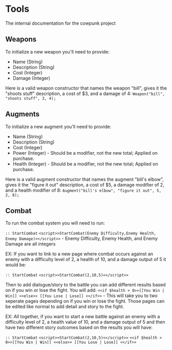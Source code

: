 # Tools

The internal documentation for the cowpunk project

## Weapons

To initialize a new weapon you'll need to provide:

- Name (String)
- Description (String)
- Cost (Integer)
- Damage (Integer)

Here is a valid weapon constructor that names the weapon "bill", gives it the "shoots stuff" description, a cost of $3, and a damage of 4:
`Weapon("bill", "shoots stuff", 3, 4);`

## Augments

To initialize a new augment you'll need to provide:

- Name (String)
- Description (String)
- Cost (Integer)
- Power (Integer) - Should be a modifier, not the new total; Applied on purchase.
- Health (Integer) - Should be a modifier, not the new total; Applied on purchase.

Here is a valid augment constructor that names the augment "bill's elbow", gives it the "figure it out" description, a cost of $5, a damage modifier of 2, and a health modifier of 8:
`Augment("bill's elbow", "figure it out", 5, 2, 8);`


## Combat

To run the combat system you will need to run:

`:: StartCombat`
`<script>>StartCombat(Enemy Difficulty,Enemy Health, Enemy Damage)<</script>>`
    - Enemy Difficulty, Enemy Health, and Enemy Damage are all integers

EX: If you want to link to a new page where combat occurs against an enemy with a difficulty level of 2, a health of 10, and a damage output of 5 it would be:

`:: StartCombat`
`<script>>StartCombat(2,10,5)<</script>>`

Then to add dialogue/story to the battle you can add different results based on if you win or lose the fight. You will add:
   `<<if $health > 0>>[[You Win | Win]] <<else>> [[You Lose | Lose]] <</if>>`
        - This will take you to two seperate pages depending on if you win or lose the fight. Those pages can be edited like normal to add detail and story to the fight.

EX: All together, if you want to start a new battle against an enemy with a difficulty level of 2, a health value of 10, and a damage output of 5 and then have two different story outcomes based on the results you will have:

`:: StartCombat`
`<script>>StartCombat(2,10,5)<</script>>`
    `<<if $health > 0>>[[You Win | Win]] <<else>> [[You Lose | Lose]] <</if>>`